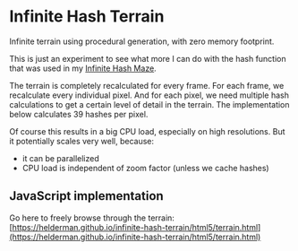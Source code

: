 # Infinite Hash Terrain
Infinite terrain using procedural generation, with zero memory footprint.

This is just an experiment to see what more I can do with
the hash function that was used in my
[Infinite Hash Maze](https://github.com/helderman/infinite-hash-maze).

The terrain is completely recalculated for every frame.
For each frame, we recalculate every individual pixel.
And for each pixel, we need multiple hash calculations
to get a certain level of detail in the terrain.
The implementation below calculates 39 hashes per pixel.

Of course this results in a big CPU load, especially on high resolutions.
But it potentially scales very well, because:

- it can be parallelized
- CPU load is independent of zoom factor (unless we cache hashes)

## JavaScript implementation

Go here to freely browse through the terrain:   
[https://helderman.github.io/infinite-hash-terrain/html5/terrain.html](https://helderman.github.io/infinite-hash-terrain/html5/terrain.html)
